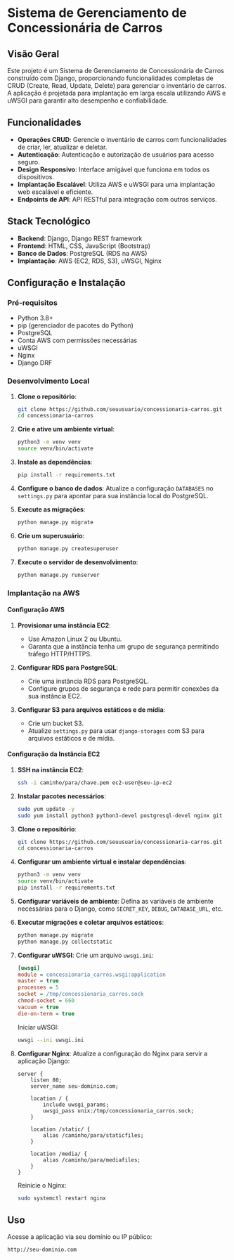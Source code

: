 # Sistema de Gerenciamento de Concessionária de Carros

## Visão Geral

Este projeto é um Sistema de Gerenciamento de Concessionária de Carros construído com Django, proporcionando funcionalidades completas de CRUD (Create, Read, Update, Delete) para gerenciar o inventário de carros. A aplicação é projetada para implantação em larga escala utilizando AWS e uWSGI para garantir alto desempenho e confiabilidade.

## Funcionalidades

- **Operações CRUD**: Gerencie o inventário de carros com funcionalidades de criar, ler, atualizar e deletar.
- **Autenticação**: Autenticação e autorização de usuários para acesso seguro.
- **Design Responsivo**: Interface amigável que funciona em todos os dispositivos.
- **Implantação Escalável**: Utiliza AWS e uWSGI para uma implantação web escalável e eficiente.
- **Endpoints de API**: API RESTful para integração com outros serviços.

## Stack Tecnológico

- **Backend**: Django, Django REST framework
- **Frontend**: HTML, CSS, JavaScript (Bootstrap)
- **Banco de Dados**: PostgreSQL (RDS na AWS)
- **Implantação**: AWS (EC2, RDS, S3), uWSGI, Nginx

## Configuração e Instalação

### Pré-requisitos

- Python 3.8+
- pip (gerenciador de pacotes do Python)
- PostgreSQL
- Conta AWS com permissões necessárias
- uWSGI
- Nginx
- Django DRF

### Desenvolvimento Local

1. **Clone o repositório**:
    ```bash
    git clone https://github.com/seuusuario/concessionaria-carros.git
    cd concessionaria-carros
    ```

2. **Crie e ative um ambiente virtual**:
    ```bash
    python3 -m venv venv
    source venv/bin/activate
    ```

3. **Instale as dependências**:
    ```bash
    pip install -r requirements.txt
    ```

4. **Configure o banco de dados**:
    Atualize a configuração `DATABASES` no `settings.py` para apontar para sua instância local do PostgreSQL.

5. **Execute as migrações**:
    ```bash
    python manage.py migrate
    ```

6. **Crie um superusuário**:
    ```bash
    python manage.py createsuperuser
    ```

7. **Execute o servidor de desenvolvimento**:
    ```bash
    python manage.py runserver
    ```

### Implantação na AWS

#### Configuração AWS

1. **Provisionar uma instância EC2**: 
    - Use Amazon Linux 2 ou Ubuntu.
    - Garanta que a instância tenha um grupo de segurança permitindo tráfego HTTP/HTTPS.

2. **Configurar RDS para PostgreSQL**:
    - Crie uma instância RDS para PostgreSQL.
    - Configure grupos de segurança e rede para permitir conexões da sua instância EC2.

3. **Configurar S3 para arquivos estáticos e de mídia**:
    - Crie um bucket S3.
    - Atualize `settings.py` para usar `django-storages` com S3 para arquivos estáticos e de mídia.

#### Configuração da Instância EC2

1. **SSH na instância EC2**:
    ```bash
    ssh -i caminho/para/chave.pem ec2-user@seu-ip-ec2
    ```

2. **Instalar pacotes necessários**:
    ```bash
    sudo yum update -y
    sudo yum install python3 python3-devel postgresql-devel nginx git
    ```

3. **Clone o repositório**:
    ```bash
    git clone https://github.com/seuusuario/concessionaria-carros.git
    cd concessionaria-carros
    ```

4. **Configurar um ambiente virtual e instalar dependências**:
    ```bash
    python3 -m venv venv
    source venv/bin/activate
    pip install -r requirements.txt
    ```

5. **Configurar variáveis de ambiente**:
    Defina as variáveis de ambiente necessárias para o Django, como `SECRET_KEY`, `DEBUG`, `DATABASE_URL`, etc.

6. **Executar migrações e coletar arquivos estáticos**:
    ```bash
    python manage.py migrate
    python manage.py collectstatic
    ```

7. **Configurar uWSGI**:
    Crie um arquivo `uwsgi.ini`:
    ```ini
    [uwsgi]
    module = concessionaria_carros.wsgi:application
    master = true
    processes = 5
    socket = /tmp/concessionaria_carros.sock
    chmod-socket = 660
    vacuum = true
    die-on-term = true
    ```

    Iniciar uWSGI:
    ```bash
    uwsgi --ini uwsgi.ini
    ```

8. **Configurar Nginx**:
    Atualize a configuração do Nginx para servir a aplicação Django:
    ```nginx
    server {
        listen 80;
        server_name seu-dominio.com;

        location / {
            include uwsgi_params;
            uwsgi_pass unix:/tmp/concessionaria_carros.sock;
        }

        location /static/ {
            alias /caminho/para/staticfiles;
        }

        location /media/ {
            alias /caminho/para/mediafiles;
        }
    }
    ```

    Reinicie o Nginx:
    ```bash
    sudo systemctl restart nginx
    ```

## Uso

Acesse a aplicação via seu domínio ou IP público:
```plaintext
http://seu-dominio.com
